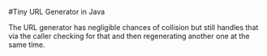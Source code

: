 #Tiny URL Generator in Java

The URL generator has negligible chances of collision but still handles that via the caller checking for that and 
then regenerating another one at the same time.


